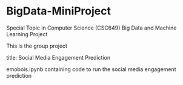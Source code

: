 # BigData-MiniProject
Special Topic in Computer Science (CSC649) Big Data and Machine Learning Project


This is the group project 

title: Social Media Engagement Prediction

emobois.ipynb containing code to run the social media engagement prediction 
